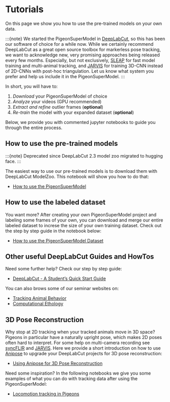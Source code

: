 # Tutorials

On this page we show you how to use the pre-trained models on your own data. 

:::{note}
We started the PigeonSuperModel in [DeepLabCut](https://deeplabcut.github.io/DeepLabCut), so this has been our software of choice for a while now. While we certainly recommend DeepLabCut as a great open source toolbox for markerless pose tracking, we want to acknowledge new, very promising approaches being released every few months. Especially, but not exclusively, [SLEAP](https://sleap.ai/) for fast model training and multi-animal tracking, and [JARVIS](https://jarvis-mocap.github.io/jarvis-docs/) for training 3D-CNN instead of 2D-CNNs with post-hoc triangulation. Let us know what system you prefer and help us include it in the PigeonSuperModel.
:::

In short, you will have to:

1. _Download_ your PigeonSuperModel of choice
2. _Analyze_ your videos (GPU recommended)
3. _Extract and refine_ outlier frames (**optional**)
4. _Re-train_ the model with your expanded dataset (**optional**)

Below, we provide you with commented jupyter notebooks to guide you through the entire process.

## How to use the pre-trained models
:::{note}
Deprecated since DeepLabCut 2.3 model zoo migrated to hugging face. 
:::

The easiest way to use our pre-trained models is to download them with DeepLabCut ModelZoo. This notebook will show you how to do that:

* [How to use the PigeonSuperModel](HowToPigeonSuperModel.ipynb)

## How to use the labeled dataset

You want more? After creating your own PigeonSuperModel project and labeling some frames of your own, you can download and merge our entire labeled dataset to increse the size of your own training dataset. Check out the step by step guide in the notebook below:

* [How to use the PigeonSuperModel Dataset](HowToPigeonSuperModelDataset.ipynb)

## Other useful DeepLabCut Guides and HowTos

Need some further help? Check our step by step guide:

* [DeepLabCut - A Student’s Quick Start Guide](DLC_StudentGuide.ipynb)

You can also brows some of our seminar websites on:

* [Tracking Animal Behavior](https://guillermo-hidalgo-gadea.github.io/Seminar-TrackingAnimalBehavior/intro.html) 
* [Computational Ethology](https://guillermo-hidalgo-gadea.github.io/Seminar-ComputationalEthology/intro.html)

## 3D Pose Reconstruction

Why stop at 2D tracking when your tracked animals move in 3D space? Pigeons in particular have a naturally upright pose, which makes 2D poses often hard to interpret. For some help on multi-camera recording see [syncFLIR](https://gitlab.ruhr-uni-bochum.de/ikn/syncflir) and [JARVIS](https://jarvis-mocap.github.io/jarvis-docs//2021-10-29-manual.html#designing-a-3d-motion-capture-setup). Here we provide a short introduction on how to use [Anipose](https://anipose.readthedocs.io/en/latest/) to upgrade your DeepLabCut projects for 3D pose reconstruction:

* [Using Anipose for 3D Pose Reconstruction](UsingAnipose3D.ipynb)

Need some inspiration? In the following notebooks we give you some examples of what you can do with tracking data after using the PigeonSuperModel:

* [Locomotion tracking in Pigeons](LocomotionTrackingPigeon.ipynb)